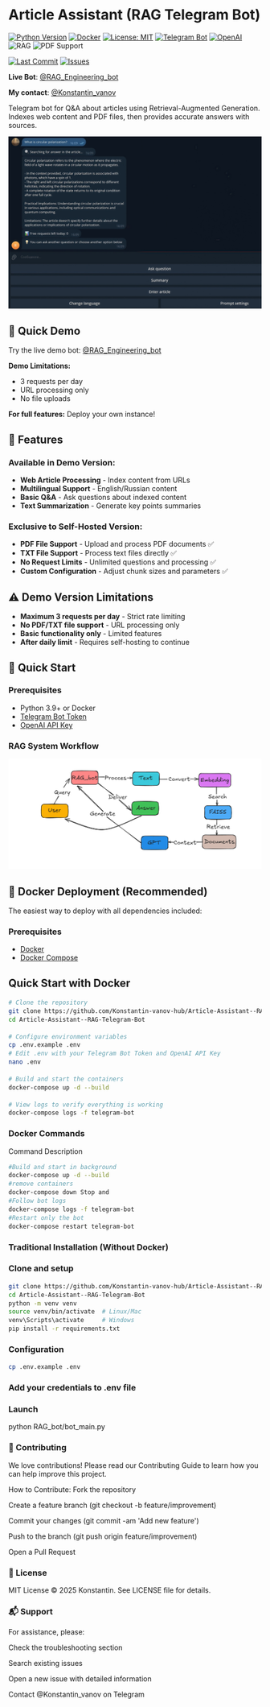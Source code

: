 # Article Assistant (RAG Telegram Bot)

[![Python Version](https://img.shields.io/badge/python-3.9+-blue)](https://www.python.org/)
[![Docker](https://img.shields.io/badge/Docker-Ready-blue?logo=docker)](https://www.docker.com/)
[![License: MIT](https://img.shields.io/badge/License-MIT-yellow.svg)](https://opensource.org/licenses/MIT)
[![Telegram Bot](https://img.shields.io/badge/Telegram-Bot-blue.svg)](https://core.telegram.org/bots)
[![OpenAI](https://img.shields.io/badge/OpenAI-GPT--4-purple.svg)](https://openai.com/)
![RAG](https://img.shields.io/badge/tech-RAG-orange)
![PDF Support](https://img.shields.io/badge/feature-PDF%20Support-red)

[![Last Commit](https://img.shields.io/github/last-commit/Konstantin-vanov-hub/Article-Assistant--RAG-Telegram-Bot)](https://github.com/Konstantin-vanov-hub/Article-Assistant--RAG-Telegram-Bot/commits/main)
[![Issues](https://img.shields.io/github/issues/Konstantin-vanov-hub/Article-Assistant--RAG-Telegram-Bot)](https://github.com/Konstantin-vanov-hub/Article-Assistant--RAG-Telegram-Bot/issues)

**Live Bot**: [@RAG_Engineering_bot](https://t.me/RAG_Engineering_bot)

**My contact**: [@Konstantin_vanov](https://t.me/Konstantin_vanov)

Telegram bot for Q&A about articles using Retrieval-Augmented Generation. Indexes web content and PDF files, then provides accurate answers with sources.

![Answer](images/answer1.jpg)

## 🚀 Quick Demo

Try the live demo bot: [@RAG_Engineering_bot](https://t.me/RAG_Engineering_bot)

**Demo Limitations:**
- 3 requests per day
- URL processing only
- No file uploads

**For full features:** Deploy your own instance!

## 🌟 Features
### Available in Demo Version:
- **Web Article Processing** - Index content from URLs
- **Multilingual Support** - English/Russian content
- **Basic Q&A** - Ask questions about indexed content
- **Text Summarization** - Generate key points summaries

### Exclusive to Self-Hosted Version:
- **PDF File Support** - Upload and process PDF documents ✅
- **TXT File Support** - Process text files directly ✅
- **No Request Limits** - Unlimited questions and processing ✅
- **Custom Configuration** - Adjust chunk sizes and parameters ✅

## ⚠️ Demo Version Limitations
- **Maximum 3 requests per day** - Strict rate limiting
- **No PDF/TXT file support** - URL processing only
- **Basic functionality only** - Limited features
- **After daily limit** - Requires self-hosting to continue

## 🚀 Quick Start

### Prerequisites
- Python 3.9+ or Docker
- [Telegram Bot Token](https://core.telegram.org/bots#how-do-i-create-a-bot)
- [OpenAI API Key](https://platform.openai.com/api-keys)

### RAG System Workflow

![alt text](images/scheme.png)

## 🐳 Docker Deployment (Recommended)

The easiest way to deploy with all dependencies included:

### Prerequisites
- [Docker](https://docs.docker.com/get-docker/)
- [Docker Compose](https://docs.docker.com/compose/install/)

## Quick Start with Docker

```bash
# Clone the repository
git clone https://github.com/Konstantin-vanov-hub/Article-Assistant--RAG-Telegram-Bot.git
cd Article-Assistant--RAG-Telegram-Bot

# Configure environment variables
cp .env.example .env
# Edit .env with your Telegram Bot Token and OpenAI API Key
nano .env

# Build and start the containers
docker-compose up -d --build

# View logs to verify everything is working
docker-compose logs -f telegram-bot
```
### Docker Commands
Command	Description
``` bash
#Build and start in background
docker-compose up -d --build
#remove containers
docker-compose down	Stop and
#Follow bot logs
docker-compose logs -f telegram-bot
#Restart only the bot
docker-compose restart telegram-bot	
```
### Traditional Installation (Without Docker)
### Clone and setup
``` bash
git clone https://github.com/Konstantin-vanov-hub/Article-Assistant--RAG-Telegram-Bot
cd Article-Assistant--RAG-Telegram-Bot
python -m venv venv
source venv/bin/activate  # Linux/Mac
venv\Scripts\activate     # Windows
pip install -r requirements.txt
```
### Configuration
``` bash
cp .env.example .env
```
### Add your credentials to .env file

### Launch
python RAG_bot/bot_main.py

### 🤝 Contributing
We love contributions! Please read our Contributing Guide to learn how you can help improve this project.

How to Contribute:
Fork the repository

Create a feature branch (git checkout -b feature/improvement)

Commit your changes (git commit -am 'Add new feature')

Push to the branch (git push origin feature/improvement)

Open a Pull Request

### 📜 License
MIT License © 2025 Konstantin. See LICENSE file for details.

### 📬 Support
For assistance, please:

Check the troubleshooting section

Search existing issues

Open a new issue with detailed information

Contact @Konstantin_vanov on Telegram